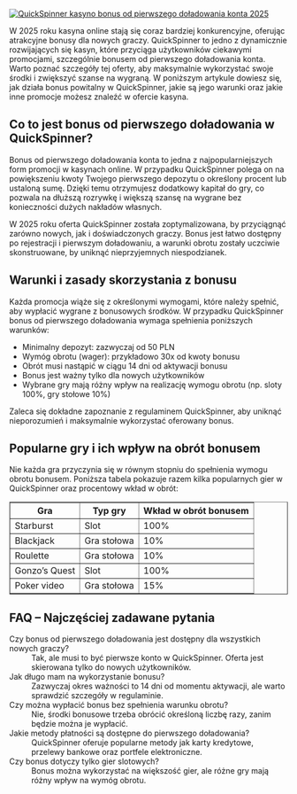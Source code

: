 [![QuickSpinner kasyno bonus od pierwszego doładowania konta 2025](https://123-caf.pages.dev/gitsignup.png)](https://vrmoo.ru/Bt82HjjY)

<div>   <p>W 2025 roku kasyna online stają się coraz bardziej konkurencyjne, oferując atrakcyjne bonusy dla nowych graczy. QuickSpinner to jedno z dynamicznie rozwijających się kasyn, które przyciąga użytkowników ciekawymi promocjami, szczególnie bonusem od pierwszego doładowania konta. Warto poznać szczegóły tej oferty, aby maksymalnie wykorzystać swoje środki i zwiększyć szanse na wygraną. W poniższym artykule dowiesz się, jak działa bonus powitalny w QuickSpinner, jakie są jego warunki oraz jakie inne promocje możesz znaleźć w ofercie kasyna.</p>    <h2>Co to jest bonus od pierwszego doładowania w QuickSpinner?</h2>   <p>Bonus od pierwszego doładowania konta to jedna z najpopularniejszych form promocji w kasynach online. W przypadku QuickSpinner polega on na powiększeniu kwoty Twojego pierwszego depozytu o określony procent lub ustaloną sumę. Dzięki temu otrzymujesz dodatkowy kapitał do gry, co pozwala na dłuższą rozrywkę i większą szansę na wygrane bez konieczności dużych nakładów własnych.</p>   <p>W 2025 roku oferta QuickSpinner została zoptymalizowana, by przyciągnąć zarówno nowych, jak i doświadczonych graczy. Bonus jest łatwo dostępny po rejestracji i pierwszym doładowaniu, a warunki obrotu zostały uczciwie skonstruowane, by uniknąć nieprzyjemnych niespodzianek.</p>    <h2>Warunki i zasady skorzystania z bonusu</h2>   <p>Każda promocja wiąże się z określonymi wymogami, które należy spełnić, aby wypłacić wygrane z bonusowych środków. W przypadku QuickSpinner bonus od pierwszego doładowania wymaga spełnienia poniższych warunków:</p>   <ul>     <li>Minimalny depozyt: zazwyczaj od 50 PLN</li>     <li>Wymóg obrotu (wager): przykładowo 30x od kwoty bonusu</li>     <li>Obrót musi nastąpić w ciągu 14 dni od aktywacji bonusu</li>     <li>Bonus jest ważny tylko dla nowych użytkowników</li>     <li>Wybrane gry mają różny wpływ na realizację wymogu obrotu (np. sloty 100%, gry stołowe 10%)</li>   </ul>   <p>Zaleca się dokładne zapoznanie z regulaminem QuickSpinner, aby uniknąć nieporozumień i maksymalnie wykorzystać oferowany bonus.</p>    <h2>Popularne gry i ich wpływ na obrót bonusem</h2>   <p>Nie każda gra przyczynia się w równym stopniu do spełnienia wymogu obrotu bonusem. Poniższa tabela pokazuje razem kilka popularnych gier w QuickSpinner oraz procentowy wkład w obrót:</p>    <table border="1" cellpadding="5" cellspacing="0">     <thead>       <tr>         <th>Gra</th>         <th>Typ gry</th>         <th>Wkład w obrót bonusem</th>       </tr>     </thead>     <tbody>       <tr>         <td>Starburst</td>         <td>Slot</td>         <td>100%</td>       </tr>       <tr>         <td>Blackjack</td>         <td>Gra stołowa</td>         <td>10%</td>       </tr>       <tr>         <td>Roulette</td>         <td>Gra stołowa</td>         <td>10%</td>       </tr>       <tr>         <td>Gonzo’s Quest</td>         <td>Slot</td>         <td>100%</td>       </tr>       <tr>         <td>Poker video</td>         <td>Gra stołowa</td>         <td>15%</td>       </tr>     </tbody>   </table>    <h2>FAQ – Najczęściej zadawane pytania</h2>   <dl>     <dt>Czy bonus od pierwszego doładowania jest dostępny dla wszystkich nowych graczy?</dt>     <dd>Tak, ale musi to być pierwsze konto w QuickSpinner. Oferta jest skierowana tylko do nowych użytkowników.</dd>      <dt>Jak długo mam na wykorzystanie bonusu?</dt>     <dd>Zazwyczaj okres ważności to 14 dni od momentu aktywacji, ale warto sprawdzić szczegóły w regulaminie.</dd>      <dt>Czy można wypłacić bonus bez spełnienia warunku obrotu?</dt>     <dd>Nie, środki bonusowe trzeba obrócić określoną liczbę razy, zanim będzie można je wypłacić.</dd>      <dt>Jakie metody płatności są dostępne do pierwszego doładowania?</dt>     <dd>QuickSpinner oferuje popularne metody jak karty kredytowe, przelewy bankowe oraz portfele elektroniczne.</dd>      <dt>Czy bonus dotyczy tylko gier slotowych?</dt>     <dd>Bonus można wykorzystać na większość gier, ale różne gry mają różny wpływ na wymóg obrotu.</dd>   </dl>   </div>